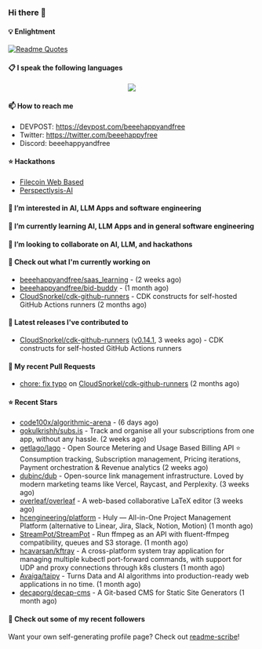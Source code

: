 ### Hi there 👋

#### 💡 Enlightment
[![Readme Quotes](https://quotes-github-readme.vercel.app/api?type=horizontal&theme=nord)](https://github.com/piyushsuthar/github-readme-quotes)

#### 📋 I speak the following languages

<p align="center">
  <a href="https://skillicons.dev">
    <img src="https://skillicons.dev/icons?i=git,kubernetes,docker,c,vim,terraform,python,typescript,java" />
  </a>
</p>


#### 📫 How to reach me
- DEVPOST: https://devpost.com/beeehappyandfree
- Twitter: https://twitter.com/beeehappyfree
- Discord: beeehappyandfree

#### ⭐️ Hackathons
- [Filecoin Web Based](https://devpost.com/software/youtube-dl-dweb)
- [Perspectlysis-AI](https://perspectlysis-ai.vercel.app)

#### 👀 I’m interested in AI, LLM Apps and software engineering

#### 🌱 I’m currently learning AI, LLM Apps and in general software engineering

#### 💞️ I’m looking to collaborate on AI, LLM, and hackathons

#### 👷 Check out what I'm currently working on

- [beeehappyandfree/saas_learning](https://github.com/beeehappyandfree/saas_learning) -  (2 weeks ago)
- [beeehappyandfree/bid-buddy](https://github.com/beeehappyandfree/bid-buddy) -  (1 month ago)
- [CloudSnorkel/cdk-github-runners](https://github.com/CloudSnorkel/cdk-github-runners) - CDK constructs for self-hosted GitHub Actions runners (2 months ago)

#### 🔭 Latest releases I've contributed to

- [CloudSnorkel/cdk-github-runners](https://github.com/CloudSnorkel/cdk-github-runners) ([v0.14.1](https://github.com/CloudSnorkel/cdk-github-runners/releases/tag/v0.14.1), 3 weeks ago) - CDK constructs for self-hosted GitHub Actions runners

#### 🔨 My recent Pull Requests

- [chore: fix typo](https://github.com/CloudSnorkel/cdk-github-runners/pull/542) on [CloudSnorkel/cdk-github-runners](https://github.com/CloudSnorkel/cdk-github-runners) (2 months ago)

#### ⭐ Recent Stars

- [code100x/algorithmic-arena](https://github.com/code100x/algorithmic-arena) -  (6 days ago)
- [gokulkrishh/subs.is](https://github.com/gokulkrishh/subs.is) - Track and organise all your subscriptions from one app, without any hassle. (2 weeks ago)
- [getlago/lago](https://github.com/getlago/lago) - Open Source Metering and Usage Based Billing API ⭐️ Consumption tracking, Subscription management, Pricing iterations, Payment orchestration &amp; Revenue analytics (2 weeks ago)
- [dubinc/dub](https://github.com/dubinc/dub) - Open-source link management infrastructure. Loved by modern marketing teams like Vercel, Raycast, and Perplexity. (3 weeks ago)
- [overleaf/overleaf](https://github.com/overleaf/overleaf) - A web-based collaborative LaTeX editor (3 weeks ago)
- [hcengineering/platform](https://github.com/hcengineering/platform) - Huly — All-in-One Project Management Platform (alternative to Linear, Jira, Slack, Notion, Motion) (1 month ago)
- [StreamPot/StreamPot](https://github.com/StreamPot/StreamPot) - Run ffmpeg as an API with fluent-ffmpeg compatibility, queues and S3 storage. (1 month ago)
- [hcavarsan/kftray](https://github.com/hcavarsan/kftray) - A cross-platform system tray application for managing multiple kubectl port-forward commands, with support for UDP and proxy connections through k8s clusters (1 month ago)
- [Avaiga/taipy](https://github.com/Avaiga/taipy) - Turns Data and AI algorithms into production-ready web applications in no time. (1 month ago)
- [decaporg/decap-cms](https://github.com/decaporg/decap-cms) - A Git-based CMS for Static Site Generators (1 month ago)

#### 👯 Check out some of my recent followers


Want your own self-generating profile page? Check out [readme-scribe](https://github.com/muesli/readme-scribe)!

